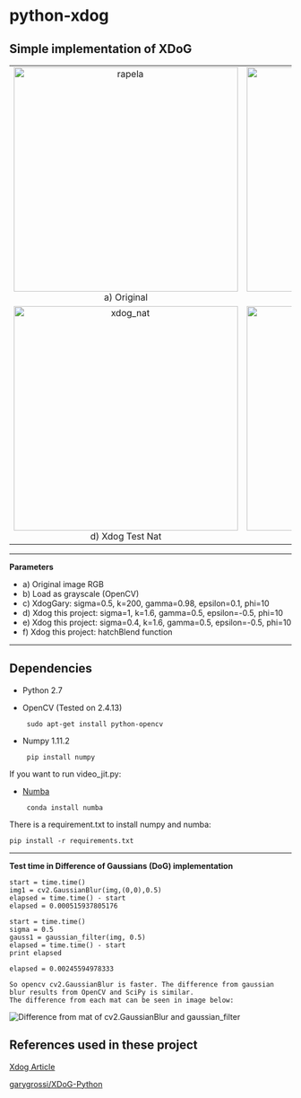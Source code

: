 # python-xdog

## Simple implementation of XDoG

| | | |
|:-------------------------:|:-------------------------:|:-------------------------:|
<img width="400" alt="rapela" src="https://github.com/heitorrapela/xdog/blob/master/imgs/rapela.jpg"> a) Original | <img width="400" alt="rapela_grayscale" src="https://github.com/heitorrapela/xdog/blob/master/imgs/original_grayscale.jpg"> b) Grayscale | <img width="400" alt="xdog_garygrossi" src="https://github.com/heitorrapela/xdog/blob/master/imgs/xdog_garygrossi.jpg"> c) Xdog GaryGrossi
<img width="400" alt="xdog_nat" src="https://github.com/heitorrapela/xdog/blob/master/imgs/xdog_naturalMedia.jpg"> d) Xdog Test Nat | <img width="400" alt="xdog_project1" src="https://github.com/heitorrapela/xdog/blob/master/imgs/xdog_project1.jpg"> e) Xdog Test | <img width="400" alt="xdog_hatch" src="https://github.com/heitorrapela/xdog/blob/master/imgs/xdog_hatch.jpg"> f) Xdog Hatch


----------


**Parameters**

 - a) Original image RGB 
 - b) Load as grayscale (OpenCV) 
 - c) XdogGary: sigma=0.5, k=200, gamma=0.98, epsilon=0.1, phi=10 
 - d) Xdog this project: sigma=1, k=1.6, gamma=0.5, epsilon=-0.5, phi=10
 - e) Xdog this project: sigma=0.4, k=1.6, gamma=0.5, epsilon=-0.5, phi=10
 - f)  Xdog this project: hatchBlend function

----------
## Dependencies

 - Python 2.7 
 - OpenCV (Tested on 2.4.13)

		sudo apt-get install python-opencv
		
 - Numpy 1.11.2
 
		pip install numpy

If you want to run video_jit.py:
 - [Numba](https://numba.pydata.org/)
  
		conda install numba

There is a requirement.txt to install numpy and numba:
	
	pip install -r requirements.txt


----------


**Test time in Difference of Gaussians (DoG) implementation**

	start = time.time()
	img1 = cv2.GaussianBlur(img,(0,0),0.5)
	elapsed = time.time() - start
	elapsed = 0.000515937805176

	start = time.time()	
	sigma = 0.5
	gauss1 = gaussian_filter(img, 0.5)
	elapsed = time.time() - start
	print elapsed

	elapsed = 0.00245594978333

	So opencv cv2.GaussianBlur is faster. The difference from gaussian blur results from OpenCV and SciPy is similar.
	The difference from each mat can be seen in image below:

![Difference from mat of cv2.GaussianBlur and gaussian_filter](https://github.com/heitorrapela/xdog/blob/master/imgs/gaussian_opencvXscipy.png)


## References used in these project

[Xdog Article](http://www.kyprianidis.com/p/cag2012/winnemoeller-cag2012.pdf)

[garygrossi/XDoG-Python](https://github.com/garygrossi/XDoG-Python)
